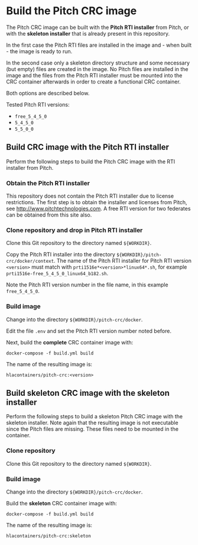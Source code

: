 # Build the Pitch CRC image

The Pitch CRC image can be built with the **Pitch RTI installer** from Pitch, or with the **skeleton installer** that is already present in this repository.

In the first case the Pitch RTI files are installed in the image and - when built - the image is ready to run.

In the second case only a skeleton directory structure and some necessary (but empty) files are created in the image. No Pitch files are installed in the image and the files from the Pitch RTI installer must be mounted into the CRC container afterwards in order to create a functional CRC container.

Both options are described below.

Tested Pitch RTI versions:

- `free_5_4_5_0`
- `5_4_5_0`
- `5_5_0_0`

## Build CRC image with the Pitch RTI installer

Perform the following steps to build the Pitch CRC image with the RTI installer from Pitch.

### Obtain the Pitch RTI installer

This repository does not contain the Pitch RTI installer due to license restrictions. The first step is to obtain the installer and licenses from Pitch, see http://www.pitchtechnologies.com. A free RTI version for two federates can be obtained from this site also.

### Clone repository and drop in Pitch RTI installer

Clone this Git repository to the directory named `${WORKDIR}`.

Copy the Pitch RTI installer into the directory `${WORKDIR}/pitch-crc/docker/context`. The name of the Pitch RTI installer for Pitch RTI version `<version>` must match with `prti1516e*<version>*linux64*.sh`, for example `prti1516e-free_5_4_5_0_linux64_b182.sh`.

Note the Pitch RTI version number in the file name, in this example `free_5_4_5_0`.

### Build image

Change into the directory `${WORKDIR}/pitch-crc/docker`.

Edit the file `.env` and set the Pitch RTI version number noted before.

Next, build the **complete** CRC container image with:

````
docker-compose -f build.yml build
````

The name of the resulting image is:

````
hlacontainers/pitch-crc:<version>
````

## Build skeleton CRC image with the skeleton installer

Perform the following steps to build a skeleton Pitch CRC image with the skeleton installer. Note again that the resulting image is not executable since the Pitch files are missing. These files need to be mounted in the container.

### Clone repository

Clone this Git repository to the directory named `${WORKDIR}`.

### Build image

Change into the directory `${WORKDIR}/pitch-crc/docker`.

Build the **skeleton** CRC container image with:

````
docker-compose -f build.yml build
````

The name of the resulting image is:

````
hlacontainers/pitch-crc:skeleton
````

